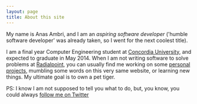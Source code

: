```yaml
---
layout: page
title: About this site
---
```


My name is Anas Ambri, and I am an *aspiring software developer* ('humble software developer' was already taken, so I went for the next coolest title).

I am a final year Computer Engineering student at <a href="http://concordia.com">Concordia University</a>, and expected to graduate in May 2014. When I am not writing software to solve problems at <a href="http://www.radialpoint.com">Radialpoint</a>, you can usually find me working on some <a href="http://apearaday.tumblr.com/">personal</a> <a href="https://github.com/anas-ambri">projects</a>, mumbling some words on this very same website, or learning new things. My ultimate goal is to own a pet tiger.

PS: I know I am not supposed to tell you what to do, but, you know, you could always <a href="https://twitter.com/AnasAmbri">follow me on Twitter</a>

